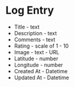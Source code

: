 # Log Entry

- Title - text
- Description - text
- Comments - text
- Rating - scale of 1 - 10
- Image - text - URL
- Latitude - number
- Longitude - number
- Created At - Datetime
- Updated At - Datetime
